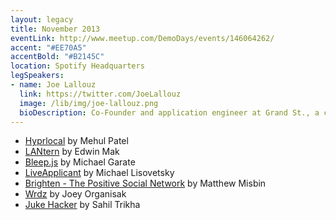```yaml
---
layout: legacy
title: November 2013
eventLink: http://www.meetup.com/DemoDays/events/146064262/
accent: "#EE70A5"
accentBold: "#B2145C"
location: Spotify Headquarters
legSpeakers:
- name: Joe Lallouz
  link: https://twitter.com/JoeLallouz
  image: /lib/img/joe-lallouz.png
  bioDescription: Co-Founder and application engineer at Grand St., a curated shop for creative technology. He works across the stack building well-designed, thoughtfully crafted software. When he's not coding away at Grand St. you'll find him kicking ass and taking names on the ice at Chelsea Piers or taking his sweet pups Rocky and Onyx for walks. Joe loves beautiful design and is addicted to sneakers. He is excited to discuss "Social Design", centered around creating compelling engaged communities and how to incentivize participation. 
---
```


* [Hyprlocal](http://guarded-gorge-7672.herokuapp.com/loginform) by Mehul Patel
* [LANtern](url) by Edwin Mak
* [Bleep.js](https://github.com/mpgarate/bleep.js) by Michael Garate
* [LiveApplicant](https://www.liveapplicant.com/) by Michael Lisovetsky
* [Brighten - The Positive Social Network](https://angel.co/brighten) by Matthew Misbin
* [Wrdz](http://www.wrdz.co/) by Joey Organisak
* [Juke Hacker](http://jukehacker.herokuapp.com/) by Sahil Trikha
